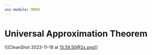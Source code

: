 ```yaml
---
uni-module: MBNN
---
```

# Universal Approximation Theorem

![[CleanShot 2023-11-18 at 15.59.50@2x.png]]